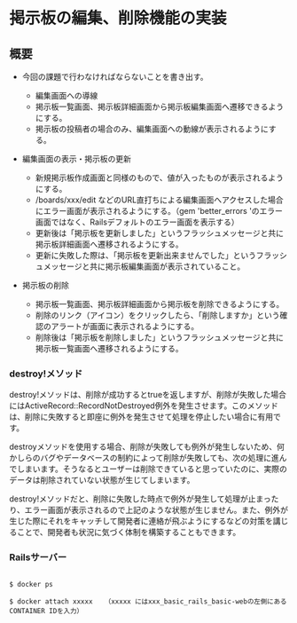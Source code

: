 # 掲示板の編集、削除機能の実装

## 概要
* 今回の課題で行わなければならないことを書き出す。
  * 編集画面への導線
  * 掲示板一覧画面、掲示板詳細画面から掲示板編集画面へ遷移できるようにする。
  * 掲示板の投稿者の場合のみ、編集画面への動線が表示されるようにする。

* 編集画面の表示・掲示板の更新
  * 新規掲示板作成画面と同様のもので、値が入ったものが表示されるようにする。
  * /boards/xxx/edit などのURL直打ちによる編集画面へアクセスした場合にエラー画面が表示されるようにする。（gem 'better_errors 'のエラー画面ではなく、Railsデフォルトのエラー画面を表示する）
  * 更新後は「掲示板を更新しました」というフラッシュメッセージと共に掲示板詳細画面へ遷移されるようにする。
  * 更新に失敗した際は、「掲示板を更新出来ませんでした」というフラッシュメッセージと共に掲示板編集画面が表示されていること。

* 掲示板の削除
  * 掲示板一覧画面、掲示板詳細画面から掲示板を削除できるようにする。
  * 削除のリンク（アイコン）をクリックしたら、「削除しますか」という確認のアラートが画面に表示されるようにする。
  * 削除後は「掲示板を削除しました」というフラッシュメッセージと共に掲示板一覧画面へ遷移されるようにする。

### destroy!メソッド
destroy!メソッドは、削除が成功するとtrueを返しますが、削除が失敗した場合にはActiveRecord::RecordNotDestroyed例外を発生させます。このメソッドは、削除に失敗すると即座に例外を発生させて処理を停止したい場合に有用です。

destroyメソッドを使用する場合、削除が失敗しても例外が発生しないため、何かしらのバグやデータベースの制約によって削除が失敗しても、次の処理に進んでしまいます。そうなるとユーザーは削除できていると思っていたのに、実際のデータは削除されていない状態が生じてしまいます。

destroy!メソッドだと、削除に失敗した時点で例外が発生して処理が止まったり、エラー画面が表示されるので上記のような状態が生じません。また、例外が生じた際にそれをキャッチして開発者に連絡が飛ぶようにするなどの対策を講じることで、開発者も状況に気づく体制を構築することもできます。

### Railsサーバー
```# docker compose up, docker compose exec web bin/dev を実行しているターミナルとは別に新しくターミナルを立ち上げて以下を実行してください。

$ docker ps

$ docker attach xxxxx   （xxxxx にはxxx_basic_rails_basic-webの左側にあるCONTAINER IDを入力）
```
